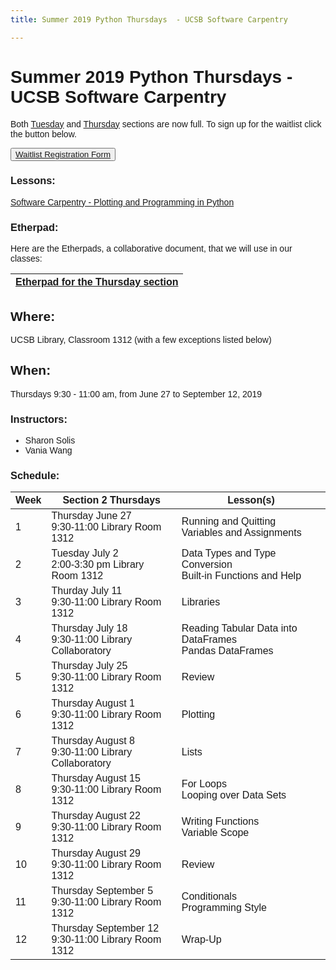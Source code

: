 ```yaml
---
title: Summer 2019 Python Thursdays  - UCSB Software Carpentry

---
```

<style> body {font-family: sans-serif;}</style>
<link rel="stylesheet" href="https://stackpath.bootstrapcdn.com/bootstrap/4.3.1/css/bootstrap.min.css" integrity="sha384-ggOyR0iXCbMQv3Xipma34MD+dH/1fQ784/j6cY/iJTQUOhcWr7x9JvoRxT2MZw1T" crossorigin="anonymous">
<div class="container">

# Summer 2019 Python Thursdays  - UCSB Software Carpentry
Both [Tuesday](https://ucsbcarpentry.github.io/2019-summer-tuesday/) and [Thursday](https://ucsbcarpentry.github.io/2019-summer-thursday/) sections are now full. To sign up for the waitlist click the button below.

<button>[Waitlist Registration Form](https://docs.google.com/forms/d/e/1FAIpQLSeefc5qKvOl-DmUqTR9I5WQkU1_rtvGlXX_3SfAUmIUTNyzQQ/viewform?usp=sf_link)</button>

### Lessons:

   [Software Carpentry - Plotting and Programming in Python](https://swcarpentry.github.io/python-novice-gapminder/)

### Etherpad:

Here are the Etherpads, a collaborative document, that we will use in our classes:

| [Etherpad for the Thursday section](https://pad.carpentries.org/ucsb-summer19-python-thurs)|
| ---- |

## Where:

UCSB Library, Classroom 1312 (with a few exceptions listed below)
  
## When:  
Thursdays 9:30 - 11:00 am, from June 27 to September 12, 2019

### Instructors:

  - Sharon Solis
  - Vania Wang

### Schedule:

| Week | Section 2   Thursdays                                            | Lesson(s)                                                      |
| ---- | ---------------------------------------------------------------- | ---------------------------------------------------------------|
| 1    | Thursday June 27      <br> 9:30-11:00    Library Room 1312       | Running and Quitting <br> Variables and Assignments            |
| 2    | Tuesday July      2   <br> 2:00-3:30 pm  Library Room 1312       | Data Types and Type Conversion <br> Built-in Functions and Help|
| 3    | Thurday July       11 <br> 9:30-11:00    Library Room 1312       | Libraries                                                      |
| 4    | Thursday July      18 <br> 9:30-11:00    Library Collaboratory   | Reading Tabular Data into DataFrames <br> Pandas DataFrames    |
| 5    | Thursday July      25 <br> 9:30-11:00    Library Room 1312       | Review                                                         |
| 6    | Thursday August    1  <br> 9:30-11:00    Library Room 1312       | Plotting                                                       |
| 7    | Thursday August    8  <br> 9:30-11:00    Library Collaboratory   | Lists                                                          |
| 8    | Thursday August    15 <br> 9:30-11:00    Library Room 1312       | For Loops <br> Looping over Data Sets                          |
| 9    | Thursday August    22 <br> 9:30-11:00    Library Room 1312       | Writing Functions <br> Variable Scope                          |
| 10   | Thursday August    29 <br> 9:30-11:00    Library Room 1312       | Review                                                         |
| 11   | Thursday September 5  <br> 9:30-11:00    Library Room 1312       | Conditionals <br> Programming Style                            |
| 12   | Thursday September 12 <br> 9:30-11:00    Library Room 1312       | Wrap-Up                                                        |




</div>
